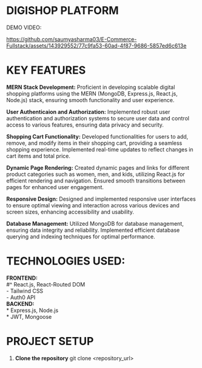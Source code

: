 # DIGISHOP PLATFORM

DEMO VIDEO:

https://github.com/saumyasharma03/E-Commerce-Fullstack/assets/143929552/77c9fa53-60ad-4f87-9686-5857ed6c613e

# KEY FEATURES

**MERN Stack Development:** Proficient in developing scalable digital shopping platforms using the MERN (MongoDB, Express.js, React.js, Node.js) stack, ensuring smooth functionality and user experience.

**User Authenticaion and Authorization:** Implemented robust user authentication and authorization systems to secure user data and control access to various features, ensuring data privacy and security.

**Shopping Cart Functionality:** Developed functionalities for users to add, remove, and modify items in their shopping cart, providing a seamless shopping experience. Implemented real-time updates to reflect changes in cart items and total price.

**Dynamic Page Rendering:** Created dynamic pages and links for different product categories such as women, men, and kids, utilizing React.js for efficient rendering and navigation. Ensured smooth transitions between pages for enhanced user engagement.

**Responsive Design:** Designed and implemented responsive user interfaces to ensure optimal viewing and interaction across various devices and screen sizes, enhancing accessibility and usability.

**Database Management:** Utilized MongoDB for database management, ensuring data integrity and reliability. Implemented efficient database querying and indexing techniques for optimal performance.

# TECHNOLOGIES USED:

**FRONTEND:**<br/>
      #^   React.js, React-Routed DOM <br/>
      - Tailwind CSS <br/>
      - Auth0 API <br/>
**BACKEND:** <br/>
      * Express.js, Node.js <br/>
      * JWT, Mongoose <br/>
# PROJECT SETUP

1. **Clone the repository**
   git clone <repository_url>





